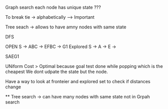 Graph search each node has unique state ???

To break tie -> alphabetically --> Important

Tree seach -> allows to have amny nodes with same state


DFS



OPEN 	  S ->  ABC  -> EFBC -> G1
Explored  S -> A -> E ->  

SAEG1


UNiform Cost > Optimal because goal test done while popping which is the cheapest
We dont udpate the state but the node.


Have a way to look at fronteier and explored set to check if distances change

** Tree search -> can have many nodes with same state
not in Grpah search

